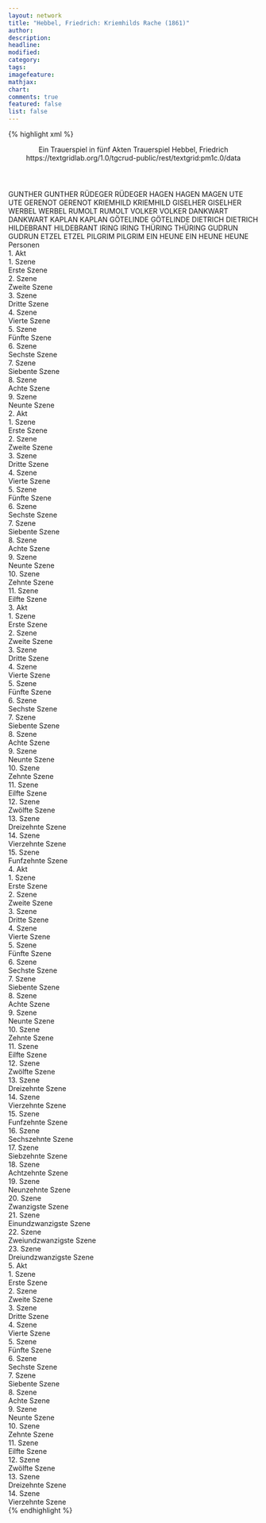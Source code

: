 ```yaml
---
layout: network
title: "Hebbel, Friedrich: Kriemhilds Rache (1861)"
author:
description:
headline:
modified:
category:
tags:
imagefeature:
mathjax:
chart:
comments: true
featured: false
list: false
---
```

{% highlight xml %}
<?xml-model href="https://raw.githubusercontent.com/DLiNa/project/master/rules/lina.rnc"?><?xml-model href="https://raw.githubusercontent.com/DLiNa/project/master/rules/lina.sch"?>
<play xmlns="http://lina.digital">
  <header>
    <title>Kriemhilds Rache</title>
  	<subtitle>Ein Trauerspiel in fünf Akten</subtitle>
  	<genretitle>Trauerspiel</genretitle>
    <author>Hebbel, Friedrich</author>
  	<date when="1861" type="premiere"/>
  	<date when="1862" type="print"/>
  	<source>https://textgridlab.org/1.0/tgcrud-public/rest/textgrid:pm1c.0/data</source>
  </header>
  <personae>
    <character>
      <name>GUNTHER</name>
      <alias xml:id="gunther">
        <name>GUNTHER</name>
      </alias>
    </character>
    <character>
      <name>RÜDEGER</name>
      <alias xml:id="rüdeger">
        <name>RÜDEGER</name>
      </alias>
    </character>
    <character>
      <name>HAGEN</name>
      <alias xml:id="hagen">
        <name>HAGEN</name>
      </alias>
    	<alias xml:id="magen">
      	<name>MAGEN</name>
      </alias>
    </character>
    <character>
      <name>UTE</name>
      <alias xml:id="ute">
        <name>UTE</name>
      </alias>
    </character>
    <character>
      <name>GERENOT</name>
      <alias xml:id="gerenot">
        <name>GERENOT</name>
      </alias>
    </character>
    <character>
      <name>KRIEMHILD</name>
      <alias xml:id="kriemhild">
        <name>KRIEMHILD</name>
      </alias>
    </character>
    <character>
      <name>GISELHER</name>
      <alias xml:id="giselher">
        <name>GISELHER</name>
      </alias>
    </character>
    <character>
      <name>WERBEL</name>
      <alias xml:id="werbel">
        <name>WERBEL</name>
      </alias>
    </character>
    <character>
      <name>RUMOLT</name>
      <alias xml:id="rumolt">
        <name>RUMOLT</name>
      </alias>
    </character>
    <character>
      <name>VOLKER</name>
      <alias xml:id="volker">
        <name>VOLKER</name>
      </alias>
    </character>
    <character>
      <name>DANKWART</name>
      <alias xml:id="dankwart">
        <name>DANKWART</name>
      </alias>
    </character>
    <character>
      <name>KAPLAN</name>
      <alias xml:id="kaplan">
        <name>KAPLAN</name>
      </alias>
    </character>
    <character>
      <name>GÖTELINDE</name>
      <alias xml:id="götelinde">
        <name>GÖTELINDE</name>
      </alias>
    </character>
    <character>
      <name>DIETRICH</name>
      <alias xml:id="dietrich">
        <name>DIETRICH</name>
      </alias>
    </character>
    <character>
      <name>HILDEBRANT</name>
      <alias xml:id="hildebrant">
        <name>HILDEBRANT</name>
      </alias>
    </character>
    <character>
      <name>IRING</name>
      <alias xml:id="iring">
        <name>IRING</name>
      </alias>
    </character>
    <character>
      <name>THÜRING</name>
      <alias xml:id="thüring">
        <name>THÜRING</name>
      </alias>
    </character>
    <character>
      <name>GUDRUN</name>
      <alias xml:id="gudrun">
        <name>GUDRUN</name>
      </alias>
    </character>
    <character>
      <name>ETZEL</name>
      <alias xml:id="etzel">
        <name>ETZEL</name>
      </alias>
    </character>
    <character>
      <name>PILGRIM</name>
      <alias xml:id="pilgrim">
        <name>PILGRIM</name>
      </alias>
    </character>
    <character>
      <name>EIN HEUNE</name>
      <alias xml:id="ein_heune">
        <name>EIN HEUNE</name>
      </alias>
    	<alias xml:id="heune">
    		<name>HEUNE</name>
    	</alias>
    </character>
  </personae>
  <text>
    <div>
      <head>Personen</head>
    </div>
    <div>
      <head>1. Akt</head>
      <div>
        <head>1. Szene</head>
        <div>
          <head>Erste Szene</head>
          <sp who="#gunther">
            <amount n="5" unit="speech_acts"/>
            <amount n="240" unit="words"/>
            <amount n="33" unit="lines"/>
            <amount n="1282" unit="chars"/>
          </sp>
          <sp who="#rüdeger">
            <amount n="5" unit="speech_acts"/>
            <amount n="186" unit="words"/>
            <amount n="25" unit="lines"/>
            <amount n="975" unit="chars"/>
          </sp>
        </div>
      </div>
      <div>
        <head>2. Szene</head>
        <div>
          <head>Zweite Szene</head>
          <sp who="#hagen">
            <amount n="23" unit="speech_acts"/>
            <amount n="742" unit="words"/>
            <amount n="102" unit="lines"/>
            <amount n="3783" unit="chars"/>
          </sp>
          <sp who="#gunther">
            <amount n="18" unit="speech_acts"/>
            <amount n="555" unit="words"/>
            <amount n="77" unit="lines"/>
            <amount n="2884" unit="chars"/>
          </sp>
          <sp who="#ute">
            <amount n="6" unit="speech_acts"/>
            <amount n="170" unit="words"/>
            <amount n="26" unit="lines"/>
            <amount n="916" unit="chars"/>
          </sp>
          <sp who="#gerenot">
            <amount n="1" unit="speech_acts"/>
            <amount n="23" unit="words"/>
            <amount n="3" unit="lines"/>
            <amount n="106" unit="chars"/>
          </sp>
        </div>
      </div>
      <div>
        <head>3. Szene</head>
        <div>
          <head>Dritte Szene</head>
          <sp who="#kriemhild">
            <amount n="1" unit="speech_acts"/>
            <amount n="21" unit="words"/>
            <amount n="3" unit="lines"/>
            <amount n="95" unit="chars"/>
          </sp>
        </div>
      </div>
      <div>
        <head>4. Szene</head>
        <div>
          <head>Vierte Szene</head>
          <sp who="#ute">
            <amount n="8" unit="speech_acts"/>
            <amount n="119" unit="words"/>
            <amount n="21" unit="lines"/>
            <amount n="606" unit="chars"/>
          </sp>
          <sp who="#kriemhild">
            <amount n="8" unit="speech_acts"/>
            <amount n="574" unit="words"/>
            <amount n="80" unit="lines"/>
            <amount n="3030" unit="chars"/>
          </sp>
        </div>
      </div>
      <div>
        <head>5. Szene</head>
        <div>
          <head>Fünfte Szene</head>
          <sp who="#gerenot">
            <amount n="8" unit="speech_acts"/>
            <amount n="193" unit="words"/>
            <amount n="31" unit="lines"/>
            <amount n="1037" unit="chars"/>
          </sp>
          <sp who="#ute">
            <amount n="11" unit="speech_acts"/>
            <amount n="146" unit="words"/>
            <amount n="25" unit="lines"/>
            <amount n="751" unit="chars"/>
          </sp>
          <sp who="#giselher">
            <amount n="5" unit="speech_acts"/>
            <amount n="155" unit="words"/>
            <amount n="23" unit="lines"/>
            <amount n="774" unit="chars"/>
          </sp>
          <sp who="#kriemhild">
            <amount n="13" unit="speech_acts"/>
            <amount n="328" unit="words"/>
            <amount n="48" unit="lines"/>
            <amount n="1615" unit="chars"/>
          </sp>
        </div>
      </div>
      <div>
        <head>6. Szene</head>
        <div>
          <head>Sechste Szene</head>
          <sp who="#gunther">
            <amount n="10" unit="speech_acts"/>
            <amount n="96" unit="words"/>
            <amount n="19" unit="lines"/>
            <amount n="486" unit="chars"/>
          </sp>
          <sp who="#kriemhild">
            <amount n="9" unit="speech_acts"/>
            <amount n="561" unit="words"/>
            <amount n="76" unit="lines"/>
            <amount n="2938" unit="chars"/>
          </sp>
        </div>
      </div>
      <div>
        <head>7. Szene</head>
        <div>
          <head>Siebente Szene</head>
          <sp who="#kriemhild">
            <amount n="1" unit="speech_acts"/>
            <amount n="43" unit="words"/>
            <amount n="5" unit="lines"/>
            <amount n="212" unit="chars"/>
          </sp>
        </div>
      </div>
      <div>
        <head>8. Szene</head>
        <div>
          <head>Achte Szene</head>
          <sp who="#kriemhild">
            <amount n="13" unit="speech_acts"/>
            <amount n="315" unit="words"/>
            <amount n="45" unit="lines"/>
            <amount n="1636" unit="chars"/>
          </sp>
          <sp who="#rüdeger">
            <amount n="12" unit="speech_acts"/>
            <amount n="103" unit="words"/>
            <amount n="18" unit="lines"/>
            <amount n="501" unit="chars"/>
          </sp>
        </div>
      </div>
      <div>
        <head>9. Szene</head>
        <div>
          <head>Neunte Szene</head>
          <sp who="#kriemhild">
            <amount n="5" unit="speech_acts"/>
            <amount n="125" unit="words"/>
            <amount n="17" unit="lines"/>
            <amount n="653" unit="chars"/>
          </sp>
          <sp who="#rüdeger">
            <amount n="3" unit="speech_acts"/>
            <amount n="10" unit="words"/>
            <amount n="3" unit="lines"/>
            <amount n="46" unit="chars"/>
          </sp>
          <sp who="#ute">
            <amount n="1" unit="speech_acts"/>
            <amount n="5" unit="words"/>
            <amount n="1" unit="lines"/>
            <amount n="24" unit="chars"/>
          </sp>
          <sp who="#gunther">
            <amount n="3" unit="speech_acts"/>
            <amount n="50" unit="words"/>
            <amount n="7" unit="lines"/>
            <amount n="247" unit="chars"/>
          </sp>
        </div>
      </div>
    </div>
    <div>
      <head>2. Akt</head>
      <div>
        <head>1. Szene</head>
        <div>
          <head>Erste Szene</head>
          <sp who="#werbel">
            <amount n="9" unit="speech_acts"/>
            <amount n="211" unit="words"/>
            <amount n="32" unit="lines"/>
            <amount n="1074" unit="chars"/>
          </sp>
          <sp who="#gunther">
            <amount n="10" unit="speech_acts"/>
            <amount n="143" unit="words"/>
            <amount n="22" unit="lines"/>
            <amount n="731" unit="chars"/>
          </sp>
          <sp who="#rumolt">
            <amount n="4" unit="speech_acts"/>
            <amount n="61" unit="words"/>
            <amount n="10" unit="lines"/>
            <amount n="321" unit="chars"/>
          </sp>
          <sp who="#volker">
            <amount n="20" unit="speech_acts"/>
            <amount n="363" unit="words"/>
            <amount n="54" unit="lines"/>
            <amount n="1841" unit="chars"/>
          </sp>
          <sp who="#hagen">
            <amount n="22" unit="speech_acts"/>
            <amount n="594" unit="words"/>
            <amount n="86" unit="lines"/>
            <amount n="3103" unit="chars"/>
          </sp>
          <sp who="#dankwart">
            <amount n="3" unit="speech_acts"/>
            <amount n="34" unit="words"/>
            <amount n="5" unit="lines"/>
            <amount n="164" unit="chars"/>
          </sp>
          <sp who="#kaplan">
            <amount n="1" unit="speech_acts"/>
            <amount n="8" unit="words"/>
            <amount n="2" unit="lines"/>
            <amount n="33" unit="chars"/>
          </sp>
          <sp who="#magen">
            <amount n="1" unit="speech_acts"/>
            <amount n="65" unit="words"/>
            <amount n="9" unit="lines"/>
            <amount n="334" unit="chars"/>
          </sp>
        </div>
      </div>
      <div>
        <head>2. Szene</head>
        <div>
          <head>Zweite Szene</head>
          <sp who="#götelinde">
            <amount n="4" unit="speech_acts"/>
            <amount n="94" unit="words"/>
            <amount n="15" unit="lines"/>
            <amount n="487" unit="chars"/>
          </sp>
          <sp who="#dietrich">
            <amount n="12" unit="speech_acts"/>
            <amount n="299" unit="words"/>
            <amount n="40" unit="lines"/>
            <amount n="1527" unit="chars"/>
          </sp>
          <sp who="#hildebrant">
            <amount n="1" unit="speech_acts"/>
            <amount n="18" unit="words"/>
            <amount n="2" unit="lines"/>
            <amount n="84" unit="chars"/>
          </sp>
          <sp who="#rüdeger">
            <amount n="7" unit="speech_acts"/>
            <amount n="63" unit="words"/>
            <amount n="12" unit="lines"/>
            <amount n="309" unit="chars"/>
          </sp>
          <sp who="#iring">
            <amount n="5" unit="speech_acts"/>
            <amount n="105" unit="words"/>
            <amount n="18" unit="lines"/>
            <amount n="546" unit="chars"/>
          </sp>
          <sp who="#thüring">
            <amount n="5" unit="speech_acts"/>
            <amount n="198" unit="words"/>
            <amount n="27" unit="lines"/>
            <amount n="999" unit="chars"/>
          </sp>
          <sp who="#gudrun">
            <amount n="1" unit="speech_acts"/>
            <amount n="6" unit="words"/>
            <amount n="1" unit="lines"/>
            <amount n="30" unit="chars"/>
          </sp>
        </div>
      </div>
      <div>
        <head>3. Szene</head>
        <div>
          <head>Dritte Szene</head>
          <sp who="#götelinde">
            <amount n="7" unit="speech_acts"/>
            <amount n="60" unit="words"/>
            <amount n="12" unit="lines"/>
            <amount n="324" unit="chars"/>
          </sp>
          <sp who="#gudrun">
            <amount n="7" unit="speech_acts"/>
            <amount n="121" unit="words"/>
            <amount n="20" unit="lines"/>
            <amount n="601" unit="chars"/>
          </sp>
        </div>
      </div>
      <div>
        <head>4. Szene</head>
        <div>
          <head>Vierte Szene</head>
          <sp who="#hagen">
            <amount n="11" unit="speech_acts"/>
            <amount n="247" unit="words"/>
            <amount n="33" unit="lines"/>
            <amount n="1267" unit="chars"/>
          </sp>
          <sp who="#rüdeger">
            <amount n="5" unit="speech_acts"/>
            <amount n="41" unit="words"/>
            <amount n="6" unit="lines"/>
            <amount n="193" unit="chars"/>
          </sp>
          <sp who="#götelinde">
            <amount n="4" unit="speech_acts"/>
            <amount n="27" unit="words"/>
            <amount n="5" unit="lines"/>
            <amount n="130" unit="chars"/>
          </sp>
          <sp who="#volker">
            <amount n="1" unit="speech_acts"/>
            <amount n="34" unit="words"/>
            <amount n="4" unit="lines"/>
            <amount n="177" unit="chars"/>
          </sp>
        </div>
      </div>
      <div>
        <head>5. Szene</head>
        <div>
          <head>Fünfte Szene</head>
          <sp who="#volker">
            <amount n="12" unit="speech_acts"/>
            <amount n="187" unit="words"/>
            <amount n="27" unit="lines"/>
            <amount n="917" unit="chars"/>
          </sp>
          <sp who="#giselher">
            <amount n="12" unit="speech_acts"/>
            <amount n="120" unit="words"/>
            <amount n="20" unit="lines"/>
            <amount n="596" unit="chars"/>
          </sp>
        </div>
      </div>
      <div>
        <head>6. Szene</head>
        <div>
          <head>Sechste Szene</head>
          <sp who="#volker">
            <amount n="1" unit="speech_acts"/>
            <amount n="33" unit="words"/>
            <amount n="5" unit="lines"/>
            <amount n="185" unit="chars"/>
          </sp>
        </div>
      </div>
      <div>
        <head>7. Szene</head>
        <div>
          <head>Siebente Szene</head>
          <sp who="#hagen">
            <amount n="4" unit="speech_acts"/>
            <amount n="44" unit="words"/>
            <amount n="6" unit="lines"/>
            <amount n="224" unit="chars"/>
          </sp>
          <sp who="#rüdeger">
            <amount n="3" unit="speech_acts"/>
            <amount n="71" unit="words"/>
            <amount n="10" unit="lines"/>
            <amount n="335" unit="chars"/>
          </sp>
        </div>
      </div>
      <div>
        <head>8. Szene</head>
        <div>
          <head>Achte Szene</head>
          <sp who="#volker">
            <amount n="2" unit="speech_acts"/>
            <amount n="34" unit="words"/>
            <amount n="5" unit="lines"/>
            <amount n="182" unit="chars"/>
          </sp>
          <sp who="#rüdeger">
            <amount n="1" unit="speech_acts"/>
            <amount n="5" unit="words"/>
            <amount n="1" unit="lines"/>
            <amount n="25" unit="chars"/>
          </sp>
        </div>
      </div>
      <div>
        <head>9. Szene</head>
        <div>
          <head>Neunte Szene</head>
          <sp who="#rüdeger">
            <amount n="7" unit="speech_acts"/>
            <amount n="98" unit="words"/>
            <amount n="16" unit="lines"/>
            <amount n="486" unit="chars"/>
          </sp>
          <sp who="#giselher">
            <amount n="8" unit="speech_acts"/>
            <amount n="104" unit="words"/>
            <amount n="16" unit="lines"/>
            <amount n="508" unit="chars"/>
          </sp>
          <sp who="#gerenot">
            <amount n="2" unit="speech_acts"/>
            <amount n="7" unit="words"/>
            <amount n="2" unit="lines"/>
            <amount n="31" unit="chars"/>
          </sp>
          <sp who="#hagen">
            <amount n="6" unit="speech_acts"/>
            <amount n="112" unit="words"/>
            <amount n="16" unit="lines"/>
            <amount n="570" unit="chars"/>
          </sp>
          <sp who="#gunther">
            <amount n="1" unit="speech_acts"/>
            <amount n="19" unit="words"/>
            <amount n="3" unit="lines"/>
            <amount n="105" unit="chars"/>
          </sp>
          <sp who="#götelinde">
            <amount n="2" unit="speech_acts"/>
            <amount n="21" unit="words"/>
            <amount n="4" unit="lines"/>
            <amount n="93" unit="chars"/>
          </sp>
          <sp who="#gudrun">
            <amount n="2" unit="speech_acts"/>
            <amount n="17" unit="words"/>
            <amount n="3" unit="lines"/>
            <amount n="83" unit="chars"/>
          </sp>
          <sp who="#volker">
            <amount n="1" unit="speech_acts"/>
            <amount n="20" unit="words"/>
            <amount n="3" unit="lines"/>
            <amount n="102" unit="chars"/>
          </sp>
          <sp who="#dietrich">
            <amount n="2" unit="speech_acts"/>
            <amount n="25" unit="words"/>
            <amount n="3" unit="lines"/>
            <amount n="133" unit="chars"/>
          </sp>
        </div>
      </div>
      <div>
        <head>10. Szene</head>
        <div>
          <head>Zehnte Szene</head>
          <sp who="#hagen">
            <amount n="1" unit="speech_acts"/>
            <amount n="9" unit="words"/>
            <amount n="1" unit="lines"/>
            <amount n="46" unit="chars"/>
          </sp>
          <sp who="#dietrich">
            <amount n="1" unit="speech_acts"/>
            <amount n="27" unit="words"/>
            <amount n="3" unit="lines"/>
            <amount n="137" unit="chars"/>
          </sp>
        </div>
      </div>
      <div>
        <head>11. Szene</head>
        <div>
          <head>Eilfte Szene</head>
          <sp who="#volker">
            <amount n="3" unit="speech_acts"/>
            <amount n="27" unit="words"/>
            <amount n="5" unit="lines"/>
            <amount n="139" unit="chars"/>
          </sp>
          <sp who="#hagen">
            <amount n="7" unit="speech_acts"/>
            <amount n="30" unit="words"/>
            <amount n="7" unit="lines"/>
            <amount n="149" unit="chars"/>
          </sp>
          <sp who="#gunther">
            <amount n="6" unit="speech_acts"/>
            <amount n="169" unit="words"/>
            <amount n="24" unit="lines"/>
            <amount n="862" unit="chars"/>
          </sp>
        </div>
      </div>
    </div>
    <div>
      <head>3. Akt</head>
      <div>
        <head>1. Szene</head>
        <div>
          <head>Erste Szene</head>
          <sp who="#kriemhild">
            <amount n="23" unit="speech_acts"/>
            <amount n="200" unit="words"/>
            <amount n="38" unit="lines"/>
            <amount n="1005" unit="chars"/>
          </sp>
          <sp who="#werbel">
            <amount n="23" unit="speech_acts"/>
            <amount n="240" unit="words"/>
            <amount n="42" unit="lines"/>
            <amount n="1202" unit="chars"/>
          </sp>
        </div>
      </div>
      <div>
        <head>2. Szene</head>
        <div>
          <head>Zweite Szene</head>
          <sp who="#kriemhild">
            <amount n="1" unit="speech_acts"/>
            <amount n="34" unit="words"/>
            <amount n="4" unit="lines"/>
            <amount n="168" unit="chars"/>
          </sp>
        </div>
      </div>
      <div>
        <head>3. Szene</head>
        <div>
          <head>Dritte Szene</head>
          <sp who="#etzel">
            <amount n="15" unit="speech_acts"/>
            <amount n="873" unit="words"/>
            <amount n="115" unit="lines"/>
            <amount n="4442" unit="chars"/>
          </sp>
          <sp who="#kriemhild">
            <amount n="15" unit="speech_acts"/>
            <amount n="140" unit="words"/>
            <amount n="24" unit="lines"/>
            <amount n="692" unit="chars"/>
          </sp>
        </div>
      </div>
      <div>
        <head>4. Szene</head>
        <div>
          <head>Vierte Szene</head>
          <sp who="#werbel">
            <amount n="1" unit="speech_acts"/>
            <amount n="14" unit="words"/>
            <amount n="2" unit="lines"/>
            <amount n="72" unit="chars"/>
          </sp>
          <sp who="#etzel">
            <amount n="2" unit="speech_acts"/>
            <amount n="24" unit="words"/>
            <amount n="4" unit="lines"/>
            <amount n="131" unit="chars"/>
          </sp>
          <sp who="#kriemhild">
            <amount n="1" unit="speech_acts"/>
            <amount n="34" unit="words"/>
            <amount n="5" unit="lines"/>
            <amount n="162" unit="chars"/>
          </sp>
        </div>
      </div>
      <div>
        <head>5. Szene</head>
        <div>
          <head>Fünfte Szene</head>
          <sp who="#kriemhild">
            <amount n="1" unit="speech_acts"/>
            <amount n="35" unit="words"/>
            <amount n="4" unit="lines"/>
            <amount n="183" unit="chars"/>
          </sp>
        </div>
      </div>
      <div>
        <head>6. Szene</head>
        <div>
          <head>Sechste Szene</head>
          <sp who="#hagen">
            <amount n="3" unit="speech_acts"/>
            <amount n="97" unit="words"/>
            <amount n="13" unit="lines"/>
            <amount n="481" unit="chars"/>
          </sp>
          <sp who="#rüdeger">
            <amount n="3" unit="speech_acts"/>
            <amount n="61" unit="words"/>
            <amount n="8" unit="lines"/>
            <amount n="279" unit="chars"/>
          </sp>
        </div>
      </div>
      <div>
        <head>7. Szene</head>
        <div>
          <head>Siebente Szene</head>
          <sp who="#hagen">
            <amount n="13" unit="speech_acts"/>
            <amount n="355" unit="words"/>
            <amount n="47" unit="lines"/>
            <amount n="1834" unit="chars"/>
          </sp>
          <sp who="#kriemhild">
            <amount n="16" unit="speech_acts"/>
            <amount n="538" unit="words"/>
            <amount n="69" unit="lines"/>
            <amount n="2758" unit="chars"/>
          </sp>
          <sp who="#dietrich">
            <amount n="5" unit="speech_acts"/>
            <amount n="42" unit="words"/>
            <amount n="7" unit="lines"/>
            <amount n="214" unit="chars"/>
          </sp>
          <sp who="#giselher">
            <amount n="2" unit="speech_acts"/>
            <amount n="4" unit="words"/>
            <amount n="2" unit="lines"/>
            <amount n="26" unit="chars"/>
          </sp>
        </div>
      </div>
      <div>
        <head>8. Szene</head>
        <div>
          <head>Achte Szene</head>
          <sp who="#rumolt">
            <amount n="6" unit="speech_acts"/>
            <amount n="272" unit="words"/>
            <amount n="38" unit="lines"/>
            <amount n="1402" unit="chars"/>
          </sp>
          <sp who="#dankwart">
            <amount n="5" unit="speech_acts"/>
            <amount n="97" unit="words"/>
            <amount n="19" unit="lines"/>
            <amount n="508" unit="chars"/>
          </sp>
        </div>
      </div>
      <div>
        <head>9. Szene</head>
        <div>
          <head>Neunte Szene</head>
          <sp who="#werbel">
            <amount n="5" unit="speech_acts"/>
            <amount n="33" unit="words"/>
            <amount n="8" unit="lines"/>
            <amount n="189" unit="chars"/>
          </sp>
          <sp who="#dankwart">
            <amount n="8" unit="speech_acts"/>
            <amount n="62" unit="words"/>
            <amount n="12" unit="lines"/>
            <amount n="319" unit="chars"/>
          </sp>
          <sp who="#rumolt">
            <amount n="4" unit="speech_acts"/>
            <amount n="30" unit="words"/>
            <amount n="6" unit="lines"/>
            <amount n="163" unit="chars"/>
          </sp>
        </div>
      </div>
      <div>
        <head>10. Szene</head>
        <div>
          <head>Zehnte Szene</head>
          <sp who="#hagen">
            <amount n="5" unit="speech_acts"/>
            <amount n="114" unit="words"/>
            <amount n="18" unit="lines"/>
            <amount n="590" unit="chars"/>
          </sp>
          <sp who="#dankwart">
            <amount n="4" unit="speech_acts"/>
            <amount n="19" unit="words"/>
            <amount n="4" unit="lines"/>
            <amount n="93" unit="chars"/>
          </sp>
          <sp who="#rumolt">
            <amount n="2" unit="speech_acts"/>
            <amount n="10" unit="words"/>
            <amount n="2" unit="lines"/>
            <amount n="59" unit="chars"/>
          </sp>
          <sp who="#volker">
            <amount n="2" unit="speech_acts"/>
            <amount n="49" unit="words"/>
            <amount n="7" unit="lines"/>
            <amount n="238" unit="chars"/>
          </sp>
          <sp who="#werbel">
            <amount n="1" unit="speech_acts"/>
            <amount n="8" unit="words"/>
            <amount n="2" unit="lines"/>
            <amount n="36" unit="chars"/>
          </sp>
        </div>
      </div>
      <div>
        <head>11. Szene</head>
        <div>
          <head>Eilfte Szene</head>
          <sp who="#volker">
            <amount n="6" unit="speech_acts"/>
            <amount n="88" unit="words"/>
            <amount n="13" unit="lines"/>
            <amount n="433" unit="chars"/>
          </sp>
          <sp who="#hagen">
            <amount n="6" unit="speech_acts"/>
            <amount n="193" unit="words"/>
            <amount n="28" unit="lines"/>
            <amount n="1026" unit="chars"/>
          </sp>
        </div>
      </div>
      <div>
        <head>12. Szene</head>
        <div>
          <head>Zwölfte Szene</head>
          <sp who="#gunther">
            <amount n="4" unit="speech_acts"/>
            <amount n="19" unit="words"/>
            <amount n="4" unit="lines"/>
            <amount n="101" unit="chars"/>
          </sp>
          <sp who="#hagen">
            <amount n="6" unit="speech_acts"/>
            <amount n="81" unit="words"/>
            <amount n="14" unit="lines"/>
            <amount n="410" unit="chars"/>
          </sp>
          <sp who="#giselher">
            <amount n="2" unit="speech_acts"/>
            <amount n="12" unit="words"/>
            <amount n="3" unit="lines"/>
            <amount n="59" unit="chars"/>
          </sp>
          <sp who="#rüdeger">
            <amount n="1" unit="speech_acts"/>
            <amount n="3" unit="words"/>
            <amount n="1" unit="lines"/>
            <amount n="17" unit="chars"/>
          </sp>
          <sp who="#gerenot">
            <amount n="1" unit="speech_acts"/>
            <amount n="4" unit="words"/>
            <amount n="1" unit="lines"/>
            <amount n="15" unit="chars"/>
          </sp>
        </div>
      </div>
      <div>
        <head>13. Szene</head>
        <div>
          <head>Dreizehnte Szene</head>
          <sp who="#hagen">
            <amount n="3" unit="speech_acts"/>
            <amount n="106" unit="words"/>
            <amount n="15" unit="lines"/>
            <amount n="513" unit="chars"/>
          </sp>
          <sp who="#volker">
            <amount n="2" unit="speech_acts"/>
            <amount n="10" unit="words"/>
            <amount n="3" unit="lines"/>
            <amount n="47" unit="chars"/>
          </sp>
        </div>
      </div>
      <div>
        <head>14. Szene</head>
        <div>
          <head>Vierzehnte Szene</head>
          <sp who="#werbel">
            <amount n="5" unit="speech_acts"/>
            <amount n="28" unit="words"/>
            <amount n="7" unit="lines"/>
            <amount n="145" unit="chars"/>
          </sp>
          <sp who="#kriemhild">
            <amount n="5" unit="speech_acts"/>
            <amount n="42" unit="words"/>
            <amount n="9" unit="lines"/>
            <amount n="228" unit="chars"/>
          </sp>
        </div>
      </div>
      <div>
        <head>15. Szene</head>
        <div>
          <head>Funfzehnte Szene</head>
          <sp who="#volker">
            <amount n="1" unit="speech_acts"/>
            <amount n="4" unit="words"/>
            <amount n="1" unit="lines"/>
            <amount n="20" unit="chars"/>
          </sp>
          <sp who="#hagen">
            <amount n="1" unit="speech_acts"/>
            <amount n="21" unit="words"/>
            <amount n="3" unit="lines"/>
            <amount n="115" unit="chars"/>
          </sp>
        </div>
      </div>
    </div>
    <div>
      <head>4. Akt</head>
      <div>
        <head>1. Szene</head>
        <div>
          <head>Erste Szene</head>
          <sp who="#hagen">
            <amount n="11" unit="speech_acts"/>
            <amount n="119" unit="words"/>
            <amount n="18" unit="lines"/>
            <amount n="566" unit="chars"/>
          </sp>
          <sp who="#volker">
            <amount n="11" unit="speech_acts"/>
            <amount n="308" unit="words"/>
            <amount n="46" unit="lines"/>
            <amount n="1651" unit="chars"/>
          </sp>
        </div>
      </div>
      <div>
        <head>2. Szene</head>
        <div>
          <head>Zweite Szene</head>
          <sp who="#werbel">
            <amount n="1" unit="speech_acts"/>
            <amount n="14" unit="words"/>
            <amount n="2" unit="lines"/>
            <amount n="80" unit="chars"/>
          </sp>
        </div>
      </div>
      <div>
        <head>3. Szene</head>
        <div>
          <head>Dritte Szene</head>
          <sp who="#hagen">
            <amount n="15" unit="speech_acts"/>
            <amount n="457" unit="words"/>
            <amount n="67" unit="lines"/>
            <amount n="2363" unit="chars"/>
          </sp>
          <sp who="#volker">
            <amount n="3" unit="speech_acts"/>
            <amount n="67" unit="words"/>
            <amount n="9" unit="lines"/>
            <amount n="326" unit="chars"/>
          </sp>
          <sp who="#kriemhild">
            <amount n="13" unit="speech_acts"/>
            <amount n="197" unit="words"/>
            <amount n="29" unit="lines"/>
            <amount n="944" unit="chars"/>
          </sp>
          <sp who="#werbel">
            <amount n="1" unit="speech_acts"/>
            <amount n="5" unit="words"/>
            <amount n="2" unit="lines"/>
            <amount n="28" unit="chars"/>
          </sp>
        </div>
      </div>
      <div>
        <head>4. Szene</head>
        <div>
          <head>Vierte Szene</head>
          <sp who="#gunther">
            <amount n="6" unit="speech_acts"/>
            <amount n="36" unit="words"/>
            <amount n="8" unit="lines"/>
            <amount n="179" unit="chars"/>
          </sp>
          <sp who="#kriemhild">
            <amount n="11" unit="speech_acts"/>
            <amount n="421" unit="words"/>
            <amount n="60" unit="lines"/>
            <amount n="2193" unit="chars"/>
          </sp>
          <sp who="#gerenot #giselher">
            <amount n="1" unit="speech_acts"/>
          </sp>
          <sp who="#giselher">
            <amount n="2" unit="speech_acts"/>
            <amount n="35" unit="words"/>
            <amount n="5" unit="lines"/>
            <amount n="177" unit="chars"/>
          </sp>
          <sp who="#hagen">
            <amount n="3" unit="speech_acts"/>
            <amount n="212" unit="words"/>
            <amount n="28" unit="lines"/>
            <amount n="1092" unit="chars"/>
          </sp>
        </div>
      </div>
      <div>
        <head>5. Szene</head>
        <div>
          <head>Fünfte Szene</head>
          <sp who="#hagen">
            <amount n="2" unit="speech_acts"/>
            <amount n="54" unit="words"/>
            <amount n="7" unit="lines"/>
            <amount n="272" unit="chars"/>
          </sp>
          <sp who="#giselher">
            <amount n="2" unit="speech_acts"/>
            <amount n="33" unit="words"/>
            <amount n="5" unit="lines"/>
            <amount n="179" unit="chars"/>
          </sp>
        </div>
      </div>
      <div>
        <head>6. Szene</head>
        <div>
          <head>Sechste Szene</head>
          <sp who="#hagen">
            <amount n="2" unit="speech_acts"/>
            <amount n="53" unit="words"/>
            <amount n="8" unit="lines"/>
            <amount n="270" unit="chars"/>
          </sp>
          <sp who="#volker">
            <amount n="1" unit="speech_acts"/>
            <amount n="76" unit="words"/>
            <amount n="9" unit="lines"/>
            <amount n="377" unit="chars"/>
          </sp>
        </div>
      </div>
      <div>
        <head>7. Szene</head>
        <div>
          <head>Siebente Szene</head>
          <sp who="#dietrich">
            <amount n="10" unit="speech_acts"/>
            <amount n="252" unit="words"/>
            <amount n="38" unit="lines"/>
            <amount n="1328" unit="chars"/>
          </sp>
          <sp who="#etzel">
            <amount n="10" unit="speech_acts"/>
            <amount n="243" unit="words"/>
            <amount n="35" unit="lines"/>
            <amount n="1225" unit="chars"/>
          </sp>
        </div>
      </div>
      <div>
        <head>8. Szene</head>
        <div>
          <head>Achte Szene</head>
          <sp who="#kriemhild">
            <amount n="3" unit="speech_acts"/>
            <amount n="50" unit="words"/>
            <amount n="7" unit="lines"/>
            <amount n="263" unit="chars"/>
          </sp>
          <sp who="#werbel">
            <amount n="2" unit="speech_acts"/>
            <amount n="13" unit="words"/>
            <amount n="2" unit="lines"/>
            <amount n="66" unit="chars"/>
          </sp>
        </div>
      </div>
      <div>
        <head>9. Szene</head>
        <div>
          <head>Neunte Szene</head>
          <sp who="#rüdeger">
            <amount n="8" unit="speech_acts"/>
            <amount n="70" unit="words"/>
            <amount n="12" unit="lines"/>
            <amount n="340" unit="chars"/>
          </sp>
          <sp who="#kriemhild">
            <amount n="9" unit="speech_acts"/>
            <amount n="320" unit="words"/>
            <amount n="45" unit="lines"/>
            <amount n="1646" unit="chars"/>
          </sp>
        </div>
      </div>
      <div>
        <head>10. Szene</head>
        <div>
          <head>Zehnte Szene</head>
          <sp who="#rüdeger">
            <amount n="1" unit="speech_acts"/>
            <amount n="39" unit="words"/>
            <amount n="5" unit="lines"/>
            <amount n="197" unit="chars"/>
          </sp>
        </div>
      </div>
      <div>
        <head>11. Szene</head>
        <div>
          <head>Eilfte Szene</head>
          <sp who="#rüdeger">
            <amount n="1" unit="speech_acts"/>
            <amount n="8" unit="words"/>
            <amount n="2" unit="lines"/>
            <amount n="33" unit="chars"/>
          </sp>
          <sp who="#hagen">
            <amount n="3" unit="speech_acts"/>
            <amount n="30" unit="words"/>
            <amount n="5" unit="lines"/>
            <amount n="153" unit="chars"/>
          </sp>
          <sp who="#volker">
            <amount n="2" unit="speech_acts"/>
            <amount n="58" unit="words"/>
            <amount n="7" unit="lines"/>
            <amount n="287" unit="chars"/>
          </sp>
          <sp who="#werbel">
            <amount n="1" unit="speech_acts"/>
            <amount n="5" unit="words"/>
            <amount n="1" unit="lines"/>
            <amount n="24" unit="chars"/>
          </sp>
        </div>
      </div>
      <div>
        <head>12. Szene</head>
        <div>
          <head>Zwölfte Szene</head>
          <sp who="#etzel">
            <amount n="4" unit="speech_acts"/>
            <amount n="36" unit="words"/>
            <amount n="6" unit="lines"/>
            <amount n="202" unit="chars"/>
          </sp>
          <sp who="#werbel">
            <amount n="2" unit="speech_acts"/>
            <amount n="17" unit="words"/>
            <amount n="3" unit="lines"/>
            <amount n="87" unit="chars"/>
          </sp>
          <sp who="#hagen">
            <amount n="1" unit="speech_acts"/>
            <amount n="30" unit="words"/>
            <amount n="4" unit="lines"/>
            <amount n="141" unit="chars"/>
          </sp>
          <sp who="#kriemhild">
            <amount n="1" unit="speech_acts"/>
            <amount n="30" unit="words"/>
            <amount n="5" unit="lines"/>
            <amount n="158" unit="chars"/>
          </sp>
          <sp who="#dietrich">
            <amount n="1" unit="speech_acts"/>
            <amount n="12" unit="words"/>
            <amount n="2" unit="lines"/>
            <amount n="62" unit="chars"/>
          </sp>
        </div>
      </div>
      <div>
        <head>13. Szene</head>
        <div>
          <head>Dreizehnte Szene</head>
          <sp who="#kriemhild">
            <amount n="6" unit="speech_acts"/>
            <amount n="148" unit="words"/>
            <amount n="20" unit="lines"/>
            <amount n="798" unit="chars"/>
          </sp>
          <sp who="#etzel">
            <amount n="5" unit="speech_acts"/>
            <amount n="91" unit="words"/>
            <amount n="13" unit="lines"/>
            <amount n="456" unit="chars"/>
          </sp>
          <sp who="#rüdeger">
            <amount n="1" unit="speech_acts"/>
            <amount n="7" unit="words"/>
            <amount n="1" unit="lines"/>
            <amount n="42" unit="chars"/>
          </sp>
        </div>
      </div>
      <div>
        <head>14. Szene</head>
        <div>
          <head>Vierzehnte Szene</head>
          <sp who="#kriemhild">
            <amount n="5" unit="speech_acts"/>
            <amount n="120" unit="words"/>
            <amount n="15" unit="lines"/>
            <amount n="571" unit="chars"/>
          </sp>
          <sp who="#etzel">
            <amount n="5" unit="speech_acts"/>
            <amount n="434" unit="words"/>
            <amount n="58" unit="lines"/>
            <amount n="2259" unit="chars"/>
          </sp>
        </div>
      </div>
      <div>
        <head>15. Szene</head>
        <div>
          <head>Funfzehnte Szene</head>
          <sp who="#kriemhild">
            <amount n="1" unit="speech_acts"/>
            <amount n="94" unit="words"/>
            <amount n="11" unit="lines"/>
            <amount n="460" unit="chars"/>
          </sp>
        </div>
      </div>
      <div>
        <head>16. Szene</head>
        <div>
          <head>Sechszehnte Szene</head>
          <sp who="#werbel">
            <amount n="1" unit="speech_acts"/>
            <amount n="19" unit="words"/>
            <amount n="2" unit="lines"/>
            <amount n="98" unit="chars"/>
          </sp>
        </div>
      </div>
      <div>
        <head>17. Szene</head>
        <div>
          <head>Siebzehnte Szene</head>
          <sp who="#dietrich">
            <amount n="5" unit="speech_acts"/>
            <amount n="322" unit="words"/>
            <amount n="44" unit="lines"/>
            <amount n="1714" unit="chars"/>
          </sp>
          <sp who="#rüdeger">
            <amount n="4" unit="speech_acts"/>
            <amount n="20" unit="words"/>
            <amount n="5" unit="lines"/>
            <amount n="103" unit="chars"/>
          </sp>
        </div>
      </div>
      <div>
        <head>18. Szene</head>
        <div>
          <head>Achtzehnte Szene</head>
          <sp who="#rüdeger">
            <amount n="2" unit="speech_acts"/>
            <amount n="5" unit="words"/>
            <amount n="2" unit="lines"/>
            <amount n="30" unit="chars"/>
          </sp>
          <sp who="#dietrich">
            <amount n="5" unit="speech_acts"/>
            <amount n="21" unit="words"/>
            <amount n="6" unit="lines"/>
            <amount n="118" unit="chars"/>
          </sp>
          <sp who="#hagen">
            <amount n="4" unit="speech_acts"/>
            <amount n="47" unit="words"/>
            <amount n="7" unit="lines"/>
            <amount n="249" unit="chars"/>
          </sp>
        </div>
      </div>
      <div>
        <head>19. Szene</head>
        <div>
          <head>Neunzehnte Szene</head>
          <sp who="#etzel">
            <amount n="6" unit="speech_acts"/>
            <amount n="185" unit="words"/>
            <amount n="26" unit="lines"/>
            <amount n="944" unit="chars"/>
          </sp>
          <sp who="#hagen">
            <amount n="5" unit="speech_acts"/>
            <amount n="68" unit="words"/>
            <amount n="11" unit="lines"/>
            <amount n="354" unit="chars"/>
          </sp>
          <sp who="#kriemhild">
            <amount n="3" unit="speech_acts"/>
            <amount n="12" unit="words"/>
            <amount n="4" unit="lines"/>
            <amount n="65" unit="chars"/>
          </sp>
          <sp who="#gunther">
            <amount n="1" unit="speech_acts"/>
            <amount n="5" unit="words"/>
            <amount n="1" unit="lines"/>
            <amount n="27" unit="chars"/>
          </sp>
          <sp who="#dietrich">
            <amount n="1" unit="speech_acts"/>
            <amount n="4" unit="words"/>
            <amount n="1" unit="lines"/>
            <amount n="23" unit="chars"/>
          </sp>
          <sp who="#volker">
            <amount n="1" unit="speech_acts"/>
            <amount n="32" unit="words"/>
            <amount n="4" unit="lines"/>
            <amount n="162" unit="chars"/>
          </sp>
        </div>
      </div>
      <div>
        <head>20. Szene</head>
        <div>
          <head>Zwanzigste Szene</head>
          <sp who="#pilgrim">
            <amount n="1" unit="speech_acts"/>
            <amount n="43" unit="words"/>
            <amount n="5" unit="lines"/>
            <amount n="221" unit="chars"/>
          </sp>
          <sp who="#hagen">
            <amount n="1" unit="speech_acts"/>
            <amount n="1" unit="words"/>
            <amount n="1" unit="lines"/>
            <amount n="8" unit="chars"/>
          </sp>
        </div>
      </div>
      <div>
        <head>21. Szene</head>
        <div>
          <head>Einundzwanzigste Szene</head>
          <sp who="#hagen">
            <amount n="6" unit="speech_acts"/>
            <amount n="47" unit="words"/>
            <amount n="9" unit="lines"/>
            <amount n="219" unit="chars"/>
          </sp>
          <sp who="#dietrich">
            <amount n="4" unit="speech_acts"/>
            <amount n="126" unit="words"/>
            <amount n="18" unit="lines"/>
            <amount n="648" unit="chars"/>
          </sp>
          <sp who="#rüdeger">
            <amount n="1" unit="speech_acts"/>
            <amount n="13" unit="words"/>
            <amount n="2" unit="lines"/>
            <amount n="78" unit="chars"/>
          </sp>
          <sp who="#etzel">
            <amount n="1" unit="speech_acts"/>
            <amount n="7" unit="words"/>
            <amount n="2" unit="lines"/>
            <amount n="35" unit="chars"/>
          </sp>
          <sp who="#kriemhild">
            <amount n="3" unit="speech_acts"/>
            <amount n="30" unit="words"/>
            <amount n="6" unit="lines"/>
            <amount n="161" unit="chars"/>
          </sp>
          <sp who="#volker">
            <amount n="1" unit="speech_acts"/>
            <amount n="10" unit="words"/>
            <amount n="2" unit="lines"/>
            <amount n="45" unit="chars"/>
          </sp>
          <sp who="#giselher">
            <amount n="1" unit="speech_acts"/>
            <amount n="1" unit="words"/>
            <amount n="1" unit="lines"/>
            <amount n="10" unit="chars"/>
          </sp>
        </div>
      </div>
      <div>
        <head>22. Szene</head>
        <div>
          <head>Zweiundzwanzigste Szene</head>
          <sp who="#etzel">
            <amount n="4" unit="speech_acts"/>
            <amount n="20" unit="words"/>
            <amount n="5" unit="lines"/>
            <amount n="97" unit="chars"/>
          </sp>
          <sp who="#kriemhild">
            <amount n="3" unit="speech_acts"/>
            <amount n="62" unit="words"/>
            <amount n="8" unit="lines"/>
            <amount n="308" unit="chars"/>
          </sp>
          <sp who="#hagen">
            <amount n="3" unit="speech_acts"/>
            <amount n="46" unit="words"/>
            <amount n="8" unit="lines"/>
            <amount n="240" unit="chars"/>
          </sp>
        </div>
      </div>
      <div>
        <head>23. Szene</head>
        <div>
          <head>Dreiundzwanzigste Szene</head>
          <sp who="#dankwart">
            <amount n="3" unit="speech_acts"/>
            <amount n="59" unit="words"/>
            <amount n="9" unit="lines"/>
            <amount n="310" unit="chars"/>
          </sp>
          <sp who="#gunther">
            <amount n="1" unit="speech_acts"/>
            <amount n="3" unit="words"/>
            <amount n="1" unit="lines"/>
            <amount n="17" unit="chars"/>
          </sp>
          <sp who="#hagen">
            <amount n="4" unit="speech_acts"/>
            <amount n="24" unit="words"/>
            <amount n="6" unit="lines"/>
            <amount n="116" unit="chars"/>
          </sp>
          <sp who="#kriemhild">
            <amount n="3" unit="speech_acts"/>
            <amount n="12" unit="words"/>
            <amount n="3" unit="lines"/>
            <amount n="56" unit="chars"/>
          </sp>
          <sp who="#volker">
            <amount n="2" unit="speech_acts"/>
            <amount n="9" unit="words"/>
            <amount n="2" unit="lines"/>
            <amount n="37" unit="chars"/>
          </sp>
          <sp who="#etzel">
            <amount n="2" unit="speech_acts"/>
            <amount n="127" unit="words"/>
            <amount n="16" unit="lines"/>
            <amount n="663" unit="chars"/>
          </sp>
          <sp who="#dietrich">
            <amount n="1" unit="speech_acts"/>
            <amount n="4" unit="words"/>
            <amount n="1" unit="lines"/>
            <amount n="16" unit="chars"/>
          </sp>
        </div>
      </div>
    </div>
    <div>
      <head>5. Akt</head>
      <div>
        <head>1. Szene</head>
        <div>
          <head>Erste Szene</head>
          <sp who="#hildebrant">
            <amount n="3" unit="speech_acts"/>
            <amount n="39" unit="words"/>
            <amount n="6" unit="lines"/>
            <amount n="203" unit="chars"/>
          </sp>
          <sp who="#dietrich">
            <amount n="2" unit="speech_acts"/>
            <amount n="15" unit="words"/>
            <amount n="2" unit="lines"/>
            <amount n="68" unit="chars"/>
          </sp>
        </div>
      </div>
      <div>
        <head>2. Szene</head>
        <div>
          <head>Zweite Szene</head>
          <sp who="#hagen">
            <amount n="3" unit="speech_acts"/>
            <amount n="27" unit="words"/>
            <amount n="7" unit="lines"/>
            <amount n="144" unit="chars"/>
          </sp>
          <sp who="#hildebrant">
            <amount n="1" unit="speech_acts"/>
            <amount n="8" unit="words"/>
            <amount n="2" unit="lines"/>
            <amount n="45" unit="chars"/>
          </sp>
          <sp who="#dietrich">
            <amount n="1" unit="speech_acts"/>
            <amount n="21" unit="words"/>
            <amount n="3" unit="lines"/>
            <amount n="114" unit="chars"/>
          </sp>
          <sp who="#giselher">
            <amount n="2" unit="speech_acts"/>
            <amount n="15" unit="words"/>
            <amount n="3" unit="lines"/>
            <amount n="79" unit="chars"/>
          </sp>
        </div>
      </div>
      <div>
        <head>3. Szene</head>
        <div>
          <head>Dritte Szene</head>
          <sp who="#gunther">
            <amount n="4" unit="speech_acts"/>
            <amount n="18" unit="words"/>
            <amount n="5" unit="lines"/>
            <amount n="85" unit="chars"/>
          </sp>
          <sp who="#dankwart">
            <amount n="2" unit="speech_acts"/>
            <amount n="7" unit="words"/>
            <amount n="3" unit="lines"/>
            <amount n="45" unit="chars"/>
          </sp>
          <sp who="#gerenot">
            <amount n="1" unit="speech_acts"/>
            <amount n="4" unit="words"/>
            <amount n="1" unit="lines"/>
            <amount n="17" unit="chars"/>
          </sp>
          <sp who="#hagen">
            <amount n="4" unit="speech_acts"/>
            <amount n="54" unit="words"/>
            <amount n="10" unit="lines"/>
            <amount n="280" unit="chars"/>
          </sp>
          <sp who="#giselher">
            <amount n="1" unit="speech_acts"/>
            <amount n="2" unit="words"/>
            <amount n="1" unit="lines"/>
            <amount n="13" unit="chars"/>
          </sp>
          <sp who="#hildebrant">
            <amount n="1" unit="speech_acts"/>
            <amount n="9" unit="words"/>
            <amount n="2" unit="lines"/>
            <amount n="53" unit="chars"/>
          </sp>
          <sp who="#dietrich">
            <amount n="1" unit="speech_acts"/>
            <amount n="3" unit="words"/>
            <amount n="1" unit="lines"/>
            <amount n="15" unit="chars"/>
          </sp>
        </div>
      </div>
      <div>
        <head>4. Szene</head>
        <div>
          <head>Vierte Szene</head>
          <sp who="#kriemhild">
            <amount n="1" unit="speech_acts"/>
            <amount n="2" unit="words"/>
            <amount n="1" unit="lines"/>
            <amount n="19" unit="chars"/>
          </sp>
          <sp who="#hildebrant">
            <amount n="1" unit="speech_acts"/>
            <amount n="1" unit="words"/>
            <amount n="1" unit="lines"/>
            <amount n="8" unit="chars"/>
          </sp>
          <sp who="#hagen">
            <amount n="1" unit="speech_acts"/>
            <amount n="26" unit="words"/>
            <amount n="5" unit="lines"/>
            <amount n="144" unit="chars"/>
          </sp>
        </div>
      </div>
      <div>
        <head>5. Szene</head>
        <div>
          <head>Fünfte Szene</head>
          <sp who="#hildebrant">
            <amount n="8" unit="speech_acts"/>
            <amount n="118" unit="words"/>
            <amount n="18" unit="lines"/>
            <amount n="635" unit="chars"/>
          </sp>
          <sp who="#dietrich">
            <amount n="7" unit="speech_acts"/>
            <amount n="200" unit="words"/>
            <amount n="28" unit="lines"/>
            <amount n="1034" unit="chars"/>
          </sp>
          <sp who="#hagen">
            <amount n="1" unit="speech_acts"/>
          </sp>
        </div>
      </div>
      <div>
        <head>6. Szene</head>
        <div>
          <head>Sechste Szene</head>
          <sp who="#kriemhild">
            <amount n="7" unit="speech_acts"/>
            <amount n="202" unit="words"/>
            <amount n="29" unit="lines"/>
            <amount n="1043" unit="chars"/>
          </sp>
          <sp who="#hagen">
            <amount n="1" unit="speech_acts"/>
          </sp>
          <sp who="#hildebrant">
            <amount n="2" unit="speech_acts"/>
            <amount n="8" unit="words"/>
            <amount n="2" unit="lines"/>
            <amount n="42" unit="chars"/>
          </sp>
          <sp who="#dietrich">
            <amount n="4" unit="speech_acts"/>
            <amount n="34" unit="words"/>
            <amount n="6" unit="lines"/>
            <amount n="178" unit="chars"/>
          </sp>
        </div>
      </div>
      <div>
        <head>7. Szene</head>
        <div>
          <head>Siebente Szene</head>
          <sp who="#hagen">
            <amount n="2" unit="speech_acts"/>
            <amount n="10" unit="words"/>
            <amount n="2" unit="lines"/>
            <amount n="49" unit="chars"/>
          </sp>
          <sp who="#kriemhild">
            <amount n="2" unit="speech_acts"/>
            <amount n="33" unit="words"/>
            <amount n="5" unit="lines"/>
            <amount n="153" unit="chars"/>
          </sp>
          <sp who="#dietrich">
            <amount n="1" unit="speech_acts"/>
            <amount n="4" unit="words"/>
            <amount n="1" unit="lines"/>
            <amount n="17" unit="chars"/>
          </sp>
        </div>
      </div>
      <div>
        <head>8. Szene</head>
        <div>
          <head>Achte Szene</head>
          <sp who="#hagen">
            <amount n="3" unit="speech_acts"/>
            <amount n="50" unit="words"/>
            <amount n="7" unit="lines"/>
            <amount n="252" unit="chars"/>
          </sp>
          <sp who="#etzel">
            <amount n="4" unit="speech_acts"/>
            <amount n="54" unit="words"/>
            <amount n="11" unit="lines"/>
            <amount n="315" unit="chars"/>
          </sp>
          <sp who="#dietrich">
            <amount n="1" unit="speech_acts"/>
            <amount n="3" unit="words"/>
            <amount n="1" unit="lines"/>
            <amount n="16" unit="chars"/>
          </sp>
          <sp who="#kriemhild">
            <amount n="3" unit="speech_acts"/>
            <amount n="42" unit="words"/>
            <amount n="7" unit="lines"/>
            <amount n="212" unit="chars"/>
          </sp>
        </div>
      </div>
      <div>
        <head>9. Szene</head>
        <div>
          <head>Neunte Szene</head>
          <sp who="#rüdeger">
            <amount n="10" unit="speech_acts"/>
            <amount n="569" unit="words"/>
            <amount n="77" unit="lines"/>
            <amount n="2967" unit="chars"/>
          </sp>
          <sp who="#etzel">
            <amount n="5" unit="speech_acts"/>
            <amount n="129" unit="words"/>
            <amount n="19" unit="lines"/>
            <amount n="687" unit="chars"/>
          </sp>
          <sp who="#kriemhild">
            <amount n="7" unit="speech_acts"/>
            <amount n="169" unit="words"/>
            <amount n="25" unit="lines"/>
            <amount n="874" unit="chars"/>
          </sp>
        </div>
      </div>
      <div>
        <head>10. Szene</head>
        <div>
          <head>Zehnte Szene</head>
          <sp who="#giselher">
            <amount n="4" unit="speech_acts"/>
            <amount n="24" unit="words"/>
            <amount n="5" unit="lines"/>
            <amount n="128" unit="chars"/>
          </sp>
          <sp who="#kriemhild">
            <amount n="3" unit="speech_acts"/>
            <amount n="72" unit="words"/>
            <amount n="11" unit="lines"/>
            <amount n="374" unit="chars"/>
          </sp>
        </div>
      </div>
      <div>
        <head>11. Szene</head>
        <div>
          <head>Eilfte Szene</head>
          <sp who="#rüdeger">
            <amount n="6" unit="speech_acts"/>
            <amount n="349" unit="words"/>
            <amount n="46" unit="lines"/>
            <amount n="1798" unit="chars"/>
          </sp>
          <sp who="#kriemhild">
            <amount n="7" unit="speech_acts"/>
            <amount n="405" unit="words"/>
            <amount n="53" unit="lines"/>
            <amount n="2112" unit="chars"/>
          </sp>
          <sp who="#etzel">
            <amount n="2" unit="speech_acts"/>
            <amount n="98" unit="words"/>
            <amount n="13" unit="lines"/>
            <amount n="526" unit="chars"/>
          </sp>
          <sp who="#hildebrant">
            <amount n="4" unit="speech_acts"/>
            <amount n="142" unit="words"/>
            <amount n="19" unit="lines"/>
            <amount n="736" unit="chars"/>
          </sp>
          <sp who="#dietrich">
            <amount n="1" unit="speech_acts"/>
            <amount n="29" unit="words"/>
            <amount n="4" unit="lines"/>
            <amount n="152" unit="chars"/>
          </sp>
        </div>
      </div>
      <div>
        <head>12. Szene</head>
        <div>
          <head>Zwölfte Szene</head>
          <sp who="#giselher">
            <amount n="4" unit="speech_acts"/>
            <amount n="40" unit="words"/>
            <amount n="7" unit="lines"/>
            <amount n="224" unit="chars"/>
          </sp>
          <sp who="#hagen">
            <amount n="4" unit="speech_acts"/>
            <amount n="76" unit="words"/>
            <amount n="9" unit="lines"/>
            <amount n="371" unit="chars"/>
          </sp>
          <sp who="#rüdeger">
            <amount n="2" unit="speech_acts"/>
            <amount n="39" unit="words"/>
            <amount n="7" unit="lines"/>
            <amount n="210" unit="chars"/>
          </sp>
        </div>
      </div>
      <div>
        <head>13. Szene</head>
        <div>
          <head>Dreizehnte Szene</head>
          <sp who="#etzel">
            <amount n="2" unit="speech_acts"/>
            <amount n="14" unit="words"/>
            <amount n="2" unit="lines"/>
            <amount n="63" unit="chars"/>
          </sp>
          <sp who="#hildebrant">
            <amount n="11" unit="speech_acts"/>
            <amount n="269" unit="words"/>
            <amount n="37" unit="lines"/>
            <amount n="1339" unit="chars"/>
          </sp>
          <sp who="#kriemhild">
            <amount n="10" unit="speech_acts"/>
            <amount n="39" unit="words"/>
            <amount n="10" unit="lines"/>
            <amount n="190" unit="chars"/>
          </sp>
          <sp who="#hagen">
            <amount n="1" unit="speech_acts"/>
            <amount n="8" unit="words"/>
            <amount n="1" unit="lines"/>
            <amount n="41" unit="chars"/>
          </sp>
          <sp who="#dietrich">
            <amount n="1" unit="speech_acts"/>
            <amount n="9" unit="words"/>
            <amount n="1" unit="lines"/>
            <amount n="39" unit="chars"/>
          </sp>
        </div>
      </div>
      <div>
        <head>14. Szene</head>
        <div>
          <head>Vierzehnte Szene</head>
          <sp who="#dietrich">
            <amount n="4" unit="speech_acts"/>
            <amount n="27" unit="words"/>
            <amount n="6" unit="lines"/>
            <amount n="139" unit="chars"/>
          </sp>
          <sp who="#hagen">
            <amount n="5" unit="speech_acts"/>
            <amount n="81" unit="words"/>
            <amount n="12" unit="lines"/>
            <amount n="417" unit="chars"/>
          </sp>
          <sp who="#gunther">
            <amount n="1" unit="speech_acts"/>
            <amount n="11" unit="words"/>
            <amount n="2" unit="lines"/>
            <amount n="56" unit="chars"/>
          </sp>
          <sp who="#etzel">
            <amount n="3" unit="speech_acts"/>
            <amount n="81" unit="words"/>
            <amount n="11" unit="lines"/>
            <amount n="392" unit="chars"/>
          </sp>
          <sp who="#kriemhild">
            <amount n="8" unit="speech_acts"/>
            <amount n="123" unit="words"/>
            <amount n="19" unit="lines"/>
            <amount n="644" unit="chars"/>
          </sp>
          <sp who="#ein_heune">
            <amount n="1" unit="speech_acts"/>
          </sp>
          <sp who="#heune">
            <amount n="2" unit="speech_acts"/>
          </sp>
          <sp who="#hildebrant">
            <amount n="2" unit="speech_acts"/>
            <amount n="16" unit="words"/>
            <amount n="3" unit="lines"/>
            <amount n="70" unit="chars"/>
          </sp>
        </div>
      </div>
    </div>
  </text>
</play>
{% endhighlight %}